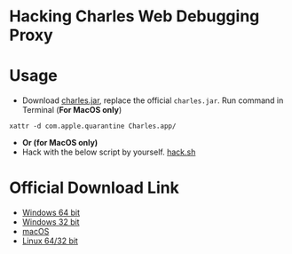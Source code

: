 # Hacking Charles Web Debugging Proxy

# Usage

- Download [charles.jar](charles.jar), replace the official `charles.jar`. Run command in Terminal (**For MacOS only**)

```
xattr -d com.apple.quarantine Charles.app/
```
- **Or (for MacOS only)**
- Hack with the below script by yourself. [hack.sh](hack.sh)

# Official Download Link

- [Windows 64 bit](https://www.charlesproxy.com/assets/release/4.5.2/charles-proxy-4.5.2-win64.msi)
- [Windows 32 bit](https://www.charlesproxy.com/assets/release/4.5.2/charles-proxy-4.5.2-win32.msi)
- [macOS](https://www.charlesproxy.com/assets/release/4.5.2/charles-proxy-4.5.2.dmg)
- [Linux 64/32 bit](https://www.charlesproxy.com/assets/release/4.5.2/charles-proxy-4.5.2.tar.gz)

